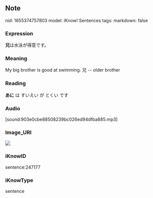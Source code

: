 ## Note
nid: 1655374757803
model: iKnow! Sentences
tags: 
markdown: false

### Expression
<b>兄</b>は水泳が得意です。

### Meaning
My big brother is good at swimming.
兄 -- older brother

### Reading
<b>あに</b> は すいえい が とくい です

### Audio
[sound:903e0cbe88508239bc026ed94dfba885.mp3]

### Image_URI
<img src="6eb6a612b8ea6ef477ba71c32dc045f5.jpg">

### iKnowID
sentence:247177

### iKnowType
sentence
